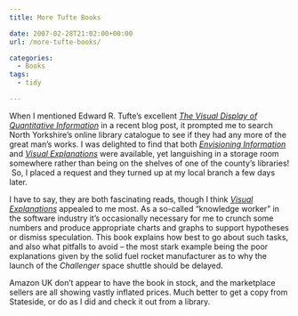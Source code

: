 ```yaml
---
title: More Tufte Books

date: 2007-02-28T21:02:00+00:00
url: /more-tufte-books/

categories:
  - Books
tags:
  - tidy

---
```

When I mentioned Edward R. Tufte’s excellent _[The Visual Display of Quantitative Information][1]_ in a recent blog post, it prompted me to search North Yorkshire’s online library catalogue to see if they had any more of the great man’s works. I was delighted to find that both _[Envisioning Information][2]_ and _[Visual Explanations][3]_ were available, yet languishing in a storage room somewhere rather than being on the shelves of one of the county’s libraries!  So, I placed a request and they turned up at my local branch a few days later.

I have to say, they are both fascinating reads, though I think _[Visual Explanations][3]_ appealed to me most. As a so-called &#8220;knowledge worker&#8221; in the software industry it’s occasionally necessary for me to crunch some numbers and produce appropriate charts and graphs to support hypotheses or dismiss speculation. This book explains how best to go about such tasks, and also what pitfalls to avoid &#8211; the most stark example being the poor explanations given by the solid fuel rocket manufacturer as to why the launch of the _Challenger_ space shuttle should be delayed.

Amazon UK don’t appear to have the book in stock, and the marketplace sellers are all showing vastly inflated prices. Much better to get a copy from Stateside, or do as I did and check it out from a library.

 [1]: http://www.amazon.co.uk/gp/product/0961392142?ie=UTF8&tag=ianesbl-21&linkCode=as2&camp=1634&creative=6738&creativeASIN=0961392142
 [2]: http://www.amazon.co.uk/gp/product/0961392118?ie=UTF8&tag=ianesbl-21&linkCode=as2&camp=1634&creative=6738&creativeASIN=0961392118
 [3]: http://www.amazon.co.uk/gp/product/0961392126?ie=UTF8&tag=ianesbl-21&linkCode=as2&camp=1634&creative=6738&creativeASIN=0961392126